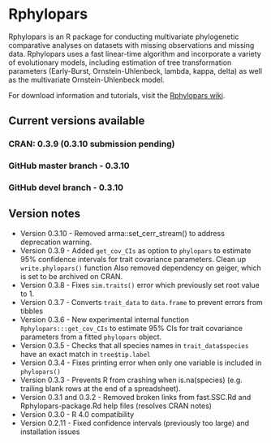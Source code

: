 # Rphylopars
Rphylopars is an R package for conducting multivariate phylogenetic comparative analyses on datasets with missing observations and missing data. Rphylopars uses a fast linear-time algorithm and incorporate a variety of evolutionary models, including estimation of tree transformation parameters (Early-Burst, Ornstein-Uhlenbeck, lambda, kappa, delta) as well as the multivariate Ornstein-Uhlenbeck model.

For download information and tutorials, visit the [Rphylopars wiki](https://github.com/ericgoolsby/Rphylopars/wiki).

## Current versions available
### CRAN: 0.3.9 (0.3.10 submission pending)
### GitHub master branch - 0.3.10
### GitHub devel branch - 0.3.10

## Version notes
* Version 0.3.10 - Removed arma::set_cerr_stream() to address deprecation warning.
* Version 0.3.9 - Added `get_cov_CIs` as option to `phylopars` to estimate 95% confidence intervals for trait covariance parameters. Clean up `write.phylopars()` function Also removed dependency on geiger, which is set to be archived on CRAN.
* Version 0.3.8 - Fixes `sim.traits()` error which previously set root value to 1.
* Version 0.3.7 - Converts `trait_data` to `data.frame` to prevent errors from tibbles
* Version 0.3.6 - New experimental internal function `Rphylopars:::get_cov_CIs` to estimate 95% CIs for trait covariance parameters from a fitted `phylopars` object.
* Version 0.3.5 - Checks that all species names in `trait_data$species` have an exact match in `tree$tip.label`
* Version 0.3.4 - Fixes printing error when only one variable is included in `phylopars()`
* Version 0.3.3 - Prevents R from crashing when is.na(species) (e.g. trailing blank rows at the end of a spreadsheet).
* Version 0.3.1 and 0.3.2 - Removed broken links from fast.SSC.Rd and Rphylopars-package.Rd help files (resolves CRAN notes)
* Version 0.3.0 - R 4.0 compatibility
* Version 0.2.11 - Fixed confidence intervals (previously too large) and installation issues
